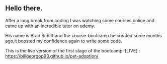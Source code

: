 ## Hello there. 
After a long break from coding I was watching some courses online and came up with an incredible tutor on udemy. 

His name is Brad Schiff and the course-bootcamp he created some months ago,it boosted my confidence again to write some code.

This is the live version of the first stage of the bootcamp: 
[LIVE] : https://billgeorgop93.github.io/pet-adoption/
